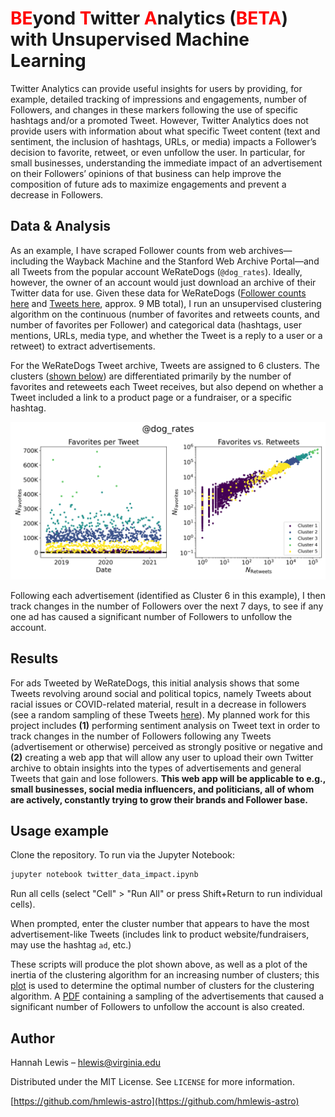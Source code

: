 # <font color='red'>BE</font>yond <font color='red'>T</font>witter <font color='red'>A</font>nalytics (<font color='red'>BETA</font>) with Unsupervised Machine Learning



Twitter Analytics can provide useful insights for users by providing, for example, detailed tracking of impressions and engagements, number of Followers, and changes in these markers following the use of specific hashtags and/or a promoted Tweet. However, Twitter Analytics does not provide users with information about what specific Tweet content (text and sentiment, the inclusion of hashtags, URLs, or media) impacts a Follower’s decision to favorite, retweet, or even unfollow the user. In particular, for small businesses, understanding the immediate impact of an advertisement on their Followers’ opinions of that business can help improve the composition of future ads to maximize engagements and prevent a decrease in Followers.

## Data & Analysis

As an example, I have scraped Follower counts from web archives—including the Wayback Machine and the Stanford Web Archive Portal—and all Tweets from the popular account WeRateDogs (`@dog_rates`). Ideally, however, the owner of an account would just download an archive of their Twitter data for use. Given these data for WeRateDogs ([Follower counts here](dog_rates/follower_count.csv) and [Tweets here](archives/dog_rates_tweet.json), approx. 9 MB total), I run an unsupervised clustering algorithm on the continuous (number of favorites and retweets counts, and number of favorites per Follower) and categorical data (hashtags, user mentions, URLs, media type, and whether the Tweet is a reply to a user or a retweet) to extract advertisements.

For the WeRateDogs Tweet archive, Tweets are assigned to 6 clusters. The clusters ([shown below](https://github.com/hmlewis-astro/twitter_insights/blob/master/dog_rates/clusters.png)) are differentiated primarily by the number of favorites and reteweets each Tweet receives, but also depend on whether a Tweet included a link to a product page or a fundraiser, or a specific hashtag. 

![WeRateDogs Tweet clustering](https://github.com/hmlewis-astro/twitter_insights/blob/master/dog_rates/clusters.png)

Following each advertisement (identified as Cluster 6 in this example), I then track changes in the number of Followers over the next 7 days, to see if any one ad has caused a significant number of Followers to unfollow the account.

## Results

For ads Tweeted by WeRateDogs, this initial analysis shows that some Tweets revolving around social and political topics, namely Tweets about racial issues or COVID-related material, result in a decrease in followers (see a random sampling of these Tweets [here](https://github.com/hmlewis-astro/twitter_insights/blob/master/dog_rates_lossy_tweets.pdf)). My planned work for this project includes **(1)** performing sentiment analysis on Tweet text in order to track changes in the number of Followers following any Tweets (advertisement or otherwise) perceived as strongly positive or negative and **(2)** creating a web app that will allow any user to upload their own Twitter archive to obtain insights into the types of advertisements and general Tweets that gain and lose followers. **This web app will be applicable to e.g., small businesses, social media influencers, and politicians, all of whom are actively, constantly trying to grow their brands and Follower base.**

## Usage example

Clone the repository.
To run via the Jupyter Notebook: 
```sh
jupyter notebook twitter_data_impact.ipynb
```
Run all cells (select "Cell" > "Run All" or press Shift+Return to run individual cells).

When prompted, enter the cluster number that appears to have the most advertisement-like Tweets (includes link to product website/fundraisers, may use the hashtag `ad`, etc.)

These scripts will produce the plot shown above, as well as a plot of the inertia of the clustering algorithm for an increasing number of clusters; this [plot](https://github.com/hmlewis-astro/twitter_insights/blob/master/dog_rates_inertia_n_clusters.png) is used to determine the optimal number of clusters for the clustering algorithm. A [PDF](https://github.com/hmlewis-astro/twitter_insights/blob/master/dog_rates_lossy_tweets.pdf) containing a sampling of the advertisements that caused a significant number of Followers to unfollow the account is also created.

## Author

Hannah Lewis – hlewis@virginia.edu

Distributed under the MIT License. See ``LICENSE`` for more information.

[https://github.com/hmlewis-astro](https://github.com/hmlewis-astro)
